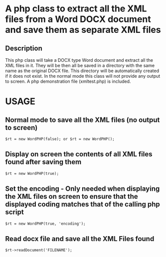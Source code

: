 # A php class to extract all the XML files from a Word DOCX document and save them as separate XML files

## Description

This php class will take a DOCX type Word document and extract all the XML files in it. They will be then all be saved in a directory with the same name as the original DOCX file. This directory will be automatically created if it does not exist. In the normal mode this class will not provide any output to screen. A php demonstration file (xmltest.php) is included.

# USAGE

## Normal mode to save all the XML files (no output to screen)
```
$rt = new WordPHP(false); or $rt = new WordPHP();
```

## Display on screen the contents of all XML files found after saving them
```
$rt = new WordPHP(true);
```

## Set the encoding - Only needed when displaying the XML files on screen to ensure that the displayed coding matches that of the calling php script
```
$rt = new WordPHP(true, 'encoding');
```

## Read docx file and save all the XML Files found
```
$rt->readDocument('FILENAME');
```
